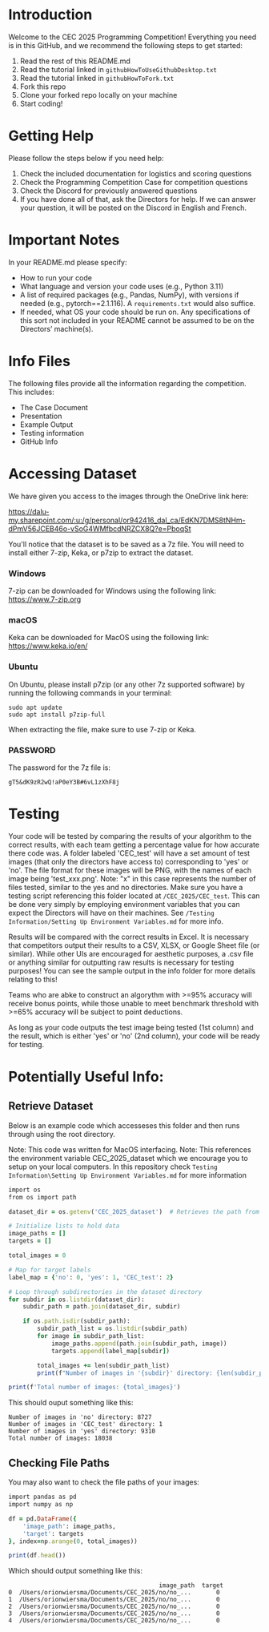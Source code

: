 # Introduction
Welcome to the CEC 2025 Programming Competition! Everything you need is in this GitHub, and we recommend the following steps to get started:

1. Read the rest of this README.md
2. Read the tutorial linked in `githubHowToUseGithubDesktop.txt`
3. Read the tutorial linked in `githubHowToFork.txt`
4. Fork this repo
5. Clone your forked repo locally on your machine
6. Start coding!

# Getting Help
Please follow the steps below if you need help:

1. Check the included documentation for logistics and scoring questions
2. Check the Programming Competition Case for competition questions
3. Check the Discord for previously answered questions
4. If you have done all of that, ask the Directors for help. If we can answer your question, it will be posted on the Discord in English and French.

# Important Notes
In your README.md please specify:

- How to run your code
- What language and version your code uses (e.g., Python 3.11)
- A list of required packages (e.g., Pandas, NumPy), with versions if needed (e.g., pytorch==2.1.116). A `requirements.txt` would also suffice.
- If needed, what OS your code should be run on. Any specifications of this sort not included in your README cannot be assumed to be on the Directors’ machine(s).

# Info Files
The following files provide all the information regarding the competition. This includes:
- The Case Document
- Presentation
- Example Output
- Testing information
- GitHub Info

# Accessing Dataset
We have given you access to the images through the OneDrive link here:

https://dalu-my.sharepoint.com/:u:/g/personal/or942416_dal_ca/EdKN7DMS8tNHm-dPmV56JCEB46o-vSoG4WMfbcdNRZCX8Q?e=PboqSt

You'll notice that the dataset is to be saved as a 7z file. You will need to install either 7-zip, Keka, or p7zip to extract the dataset.

###  Windows
7-zip can be downloaded for Windows using the following link:
https://www.7-zip.org

### macOS
Keka can be downloaded for MacOS using the following link:
https://www.keka.io/en/

### Ubuntu
On Ubuntu, please install p7zip (or any other 7z supported software) by running the following commands in your terminal:
```
sudo apt update
sudo apt install p7zip-full
```


When extracting the file, make sure to use 7-zip or Keka.

### PASSWORD

The password for the 7z file is:

```
gT5&dK9zR2wQ!aP0eY3B#6vL1zXhF8j
```

# Testing
Your code will be tested by comparing the results of your algorithm to the correct results, with each team getting a percentage value for how accurate there code was. A folder labeled 'CEC_test' will have a set amount of test images (that only the directors have access to) corresponding to 'yes' or 'no'. The file format for these images will be PNG, with the names of each image being 'test_xxx.png'. Note: "x" in this case represents the number of files tested, similar to the yes and no directories. Make sure you have a testing script referencing this folder located at `/CEC_2025/CEC_test`. This can be done very simply by employing environment variables that you can expect the Directors will have on their machines. See `/Testing Information/Setting Up Environment Variables.md` for more info.  

Results will be compared with the correct results in Excel. It is necessary that competitors output their results to a CSV, XLSX, or Google Sheet file (or similar). While other UIs are encouraged for aesthetic purposes, a .csv file or anything similar for outputting raw results is necessary for testing purposes! You can see the sample output in the info folder for more details relating to this!

Teams who are abke to construct an algorythm with >=95% accuracy will receive bonus points, while those unable to meet benchmark threshold with >=65% accuracy will be subject to point deductions.

As long as your code outputs the test image being tested (1st column) and the result, which is either 'yes' or 'no' (2nd column), your code will be ready for testing.

# Potentially Useful Info:

## Retrieve Dataset
Below is an example code which accesseses this folder and then runs through using the root directory. 

Note: This code was written for MacOS interfacing.
Note: This references the environment variable CEC_2025_dataset which we encourage you to setup on your local computers. In this repository check `Testing Information\Setting Up Environment Variables.md` for more information

```ruby
import os
from os import path

dataset_dir = os.getenv('CEC_2025_dataset')  # Retrieves the path from the environment variable

# Initialize lists to hold data
image_paths = []
targets = []

total_images = 0

# Map for target labels
label_map = {'no': 0, 'yes': 1, 'CEC_test': 2} 

# Loop through subdirectories in the dataset directory
for subdir in os.listdir(dataset_dir):
    subdir_path = path.join(dataset_dir, subdir)

    if os.path.isdir(subdir_path):
        subdir_path_list = os.listdir(subdir_path)
        for image in subdir_path_list:
            image_paths.append(path.join(subdir_path, image))
            targets.append(label_map[subdir])

        total_images += len(subdir_path_list)
        print(f"Number of images in '{subdir}' directory: {len(subdir_path_list)}")

print(f'Total number of images: {total_images}')
```
This should ouput something like this:
```
Number of images in 'no' directory: 8727
Number of images in 'CEC_test' directory: 1
Number of images in 'yes' directory: 9310
Total number of images: 18038
```
## Checking File Paths
You may also want to check the file paths of your images:
```ruby
import pandas as pd
import numpy as np

df = pd.DataFrame({
    'image_path': image_paths,
    'target': targets
}, index=np.arange(0, total_images))

print(df.head())
```
Which should output something like this:
```
                                          image_path  target
0  /Users/orionwiersma/Documents/CEC_2025/no/no_...       0
1  /Users/orionwiersma/Documents/CEC_2025/no/no_...       0
2  /Users/orionwiersma/Documents/CEC_2025/no/no_...       0
3  /Users/orionwiersma/Documents/CEC_2025/no/no_...       0
4  /Users/orionwiersma/Documents/CEC_2025/no/no_...       0
```

